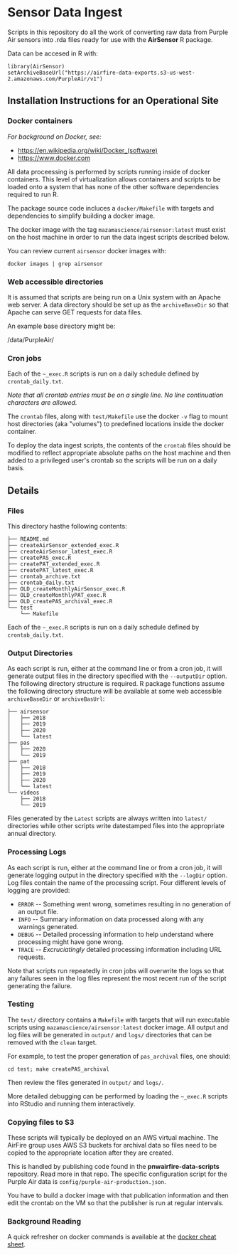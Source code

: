 # Sensor Data Ingest

Scripts in this repository do all the work of converting raw data from Purple
Air sensors into .rda files ready for use with the **AirSensor** R package.

Data can be accesed in R with:

```
library(AirSensor)
setArchiveBaseUrl("https://airfire-data-exports.s3-us-west-2.amazonaws.com/PurpleAir/v1")
```

## Installation Instructions for an Operational Site

### Docker containers

_For background on Docker, see:_

* https://en.wikipedia.org/wiki/Docker_(software)
* https://www.docker.com

All data proceessing is performed by scripts running inside of docker
containers. This level of virtualization allows containers and scripts to be
loaded onto a system that has none of the other software dependencies required
to run R.

The package source code incluces a `docker/Makefile` with targets and 
dependencies to simplify building a docker image.

The docker image with the tag `mazamascience/airsensor:latest` must exist on
the host machine in order to run the data ingest scripts described below.

You can review current `airsensor` docker images with:

```
docker images | grep airsensor
```

### Web accessible directories

It is assumed that scripts are being run on a Unix system with an Apache
web server. A data directory should be set up as the `archiveBaseDir` so that
Apache can serve GET requests for data files.

An example base directory might be:

/data/PurpleAir/

### Cron jobs

Each of the `~_exec.R` scripts is run on a daily schedule defined by
`crontab_daily.txt`.

_Note that all crontab entries must be on a single line. No line continuation
characters are allowed._

The `crontab` files, along with `test/Makefile` use the docker `-v` flag to 
mount host directories (aka "volumes") to predefined locations inside the
docker container.

To deploy the data ingest scripts, the contents of the `crontab` files should be 
modified to reflect appropriate absolute paths on the host machine and then
added to a privileged user's crontab so the scripts will be run on a daily basis.

## Details

### Files

This directory hasthe following contents:

```
├── README.md
├── createAirSensor_extended_exec.R
├── createAirSensor_latest_exec.R
├── createPAS_exec.R
├── createPAT_extended_exec.R
├── createPAT_latest_exec.R
├── crontab_archive.txt
├── crontab_daily.txt
├── OLD_createMonthlyAirSensor_exec.R
├── OLD_createMonthlyPAT_exec.R
├── OLD_createPAS_archival_exec.R
└── test
    └── Makefile
```

Each of the `~_exec.R` scripts is run on a daily schedule defined by
`crontab_daily.txt`.

### Output Directories

As each script is run, either at the command line or from a cron job, it will 
generate output files in the directory specified with the `--outputDir` option.
The following directory structure is required. R package functions assume the 
following directory structure will be available  at some web accessible  
`archiveBaseDir` or `archiveBasUrl`:

```
├── airsensor
│   ├── 2018
│   ├── 2019
│   ├── 2020
│   └── latest
├── pas
│   ├── 2020
│   └── 2019
├── pat
│   ├── 2018
│   ├── 2019
│   ├── 2020
│   └── latest
└── videos
    ├── 2018
    └── 2019
```

Files generated by the `Latest` scripts are always written into `latest/`
directories while other scripts write datestamped files into the appropriate
annual directory.

### Processing Logs

As each script is run, either at the command line or from a cron job, it will 
generate logging output in the directory specified with the `--logDir` option. 
Log files contain the name of the processing script. Four different levels 
of logging are provided:

 * `ERROR` -- Something went wrong, sometimes resulting in no generation of an output file.
 * `INFO` -- Summary information on data processed along with any warnings generated.
 * `DEBUG` -- Detailed processing information to help understand where processing might have gone wrong.
 * `TRACE` -- *Excruciatingly* detailed processing information including URL requests.

Note that scripts run repeatedly in cron jobs will overwrite the logs so that 
any failures seen in the log files represent the most recent run of the script
generating the failure.

### Testing

The `test/` directory contains a `Makefile` with targets that will run
executable scripts using `mazamascience/airsensor:latest` docker image. All
output and log files will be generated in `output/` and `logs/` directories
that can be removed with the `clean` target.

For example, to test the proper generation of `pas_archival` files, one should:

```
cd test; make createPAS_archival
```

Then review the files generated in `output/` and `logs/`.

More detailed debugging can be performed by loading the `~_exec.R` scripts into
RStudio and running them interactively.

### Copying files to S3

These scripts will typically be deployed on an AWS virtual machine. The AirFire
group uses AWS S3 buckets for archival data so files need to be copied to the
appropriate location after they are created.

This is handled by publishing code found in the **pnwairfire-data-scripts**
repository. Read more in that repo. The specific configuration script for
the Purple Air data is `config/purple-air-production.json`.

You have to build a docker image with that publication information and then
edit the crontab on the VM so that the publisher is run at regular intervals.

### Background Reading

A quick refresher on docker commands is available at the 
[docker cheat sheet](https://github.com/wsargent/docker-cheat-sheet).

